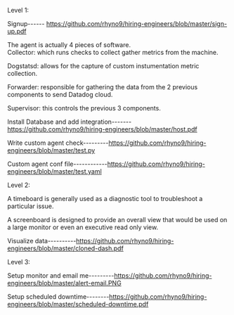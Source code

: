 Level 1:

Signup------ https://github.com/rhyno9/hiring-engineers/blob/master/sign-up.pdf


The agent is actually 4 pieces of software.  
  Collector: which runs checks to collect gather metrics from the machine.
  
  Dogstatsd: allows for the capture of custom instumentation metric collection.
  
  Forwarder: responsible for gathering the data from the 2 previous components to send Datadog cloud.

  Supervisor: this controls the previous 3 components.

Install Database and add integration-------https://github.com/rhyno9/hiring-engineers/blob/master/host.pdf


Write custom agent check---------https://github.com/rhyno9/hiring-engineers/blob/master/test.py

Custom agent conf file------------https://github.com/rhyno9/hiring-engineers/blob/master/test.yaml



Level 2:


A timeboard is generally used as a diagnostic tool to troubleshoot a particular issue.  

A screenboard is designed to provide an overall view that would be used on a large monitor or even an executive read only view.


Visualize data----------https://github.com/rhyno9/hiring-engineers/blob/master/cloned-dash.pdf




Level 3:



Setup monitor and email me---------https://github.com/rhyno9/hiring-engineers/blob/master/alert-email.PNG

Setup scheduled downtime--------https://github.com/rhyno9/hiring-engineers/blob/master/scheduled-downtime.pdf

